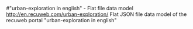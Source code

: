 #"urban-exploration in english" - Flat file data model
http://en.recuweb.com/urban-exploration/
Flat JSON file data model of the recuweb portal "urban-exploration in english"
